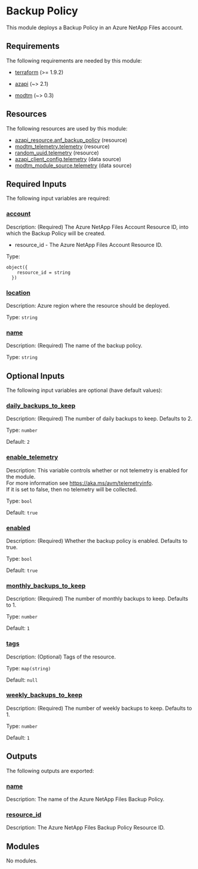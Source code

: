 <!-- BEGIN_TF_DOCS -->
# Backup Policy

This module deploys a Backup Policy in an Azure NetApp Files account.

<!-- markdownlint-disable MD033 -->
## Requirements

The following requirements are needed by this module:

- <a name="requirement_terraform"></a> [terraform](#requirement\_terraform) (>= 1.9.2)

- <a name="requirement_azapi"></a> [azapi](#requirement\_azapi) (~> 2.1)

- <a name="requirement_modtm"></a> [modtm](#requirement\_modtm) (~> 0.3)

## Resources

The following resources are used by this module:

- [azapi_resource.anf_backup_policy](https://registry.terraform.io/providers/azure/azapi/latest/docs/resources/resource) (resource)
- [modtm_telemetry.telemetry](https://registry.terraform.io/providers/azure/modtm/latest/docs/resources/telemetry) (resource)
- [random_uuid.telemetry](https://registry.terraform.io/providers/hashicorp/random/latest/docs/resources/uuid) (resource)
- [azapi_client_config.telemetry](https://registry.terraform.io/providers/azure/azapi/latest/docs/data-sources/client_config) (data source)
- [modtm_module_source.telemetry](https://registry.terraform.io/providers/azure/modtm/latest/docs/data-sources/module_source) (data source)

<!-- markdownlint-disable MD013 -->
## Required Inputs

The following input variables are required:

### <a name="input_account"></a> [account](#input\_account)

Description:   (Required) The Azure NetApp Files Account Resource ID, into which the Backup Policy will be created.

  - resource\_id - The Azure NetApp Files Account Resource ID.

Type:

```hcl
object({
    resource_id = string
  })
```

### <a name="input_location"></a> [location](#input\_location)

Description: Azure region where the resource should be deployed.

Type: `string`

### <a name="input_name"></a> [name](#input\_name)

Description: (Required) The name of the backup policy.

Type: `string`

## Optional Inputs

The following input variables are optional (have default values):

### <a name="input_daily_backups_to_keep"></a> [daily\_backups\_to\_keep](#input\_daily\_backups\_to\_keep)

Description: (Required) The number of daily backups to keep. Defaults to 2.

Type: `number`

Default: `2`

### <a name="input_enable_telemetry"></a> [enable\_telemetry](#input\_enable\_telemetry)

Description: This variable controls whether or not telemetry is enabled for the module.  
For more information see <https://aka.ms/avm/telemetryinfo>.  
If it is set to false, then no telemetry will be collected.

Type: `bool`

Default: `true`

### <a name="input_enabled"></a> [enabled](#input\_enabled)

Description: (Required) Whether the backup policy is enabled. Defaults to true.

Type: `bool`

Default: `true`

### <a name="input_monthly_backups_to_keep"></a> [monthly\_backups\_to\_keep](#input\_monthly\_backups\_to\_keep)

Description: (Required) The number of monthly backups to keep. Defaults to 1.

Type: `number`

Default: `1`

### <a name="input_tags"></a> [tags](#input\_tags)

Description: (Optional) Tags of the resource.

Type: `map(string)`

Default: `null`

### <a name="input_weekly_backups_to_keep"></a> [weekly\_backups\_to\_keep](#input\_weekly\_backups\_to\_keep)

Description: (Required) The number of weekly backups to keep. Defaults to 1.

Type: `number`

Default: `1`

## Outputs

The following outputs are exported:

### <a name="output_name"></a> [name](#output\_name)

Description: The name of the Azure NetApp Files Backup Policy.

### <a name="output_resource_id"></a> [resource\_id](#output\_resource\_id)

Description: The Azure NetApp Files Backup Policy Resource ID.

## Modules

No modules.

<!-- END_TF_DOCS -->
